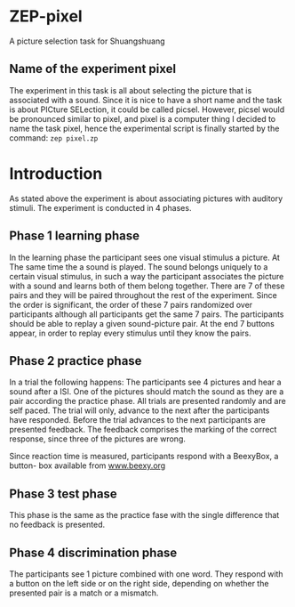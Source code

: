 # ZEP-pixel
A picture selection task for Shuangshuang
## Name of the experiment pixel
The experiment in this task is all about selecting the picture that is
associated with a sound. Since it is nice to have a short name and the task
is about PICture SELection, it could be called picsel. However, picsel would
be pronounced similar to pixel, and pixel is a computer thing I decided to name
the task pixel, hence the experimental script is finally started by the
command: `zep pixel.zp`
# Introduction
As stated above the experiment is about associating pictures with auditory
stimuli. The experiment is conducted in 4 phases.
## Phase 1 learning phase
In the learning phase the participant sees one visual stimulus a picture. At The
same time the a sound is played. The sound belongs uniquely to a certain visual
stimulus, in such a way the participant associates the picture with a sound and
learns both of them belong together. There are 7 of these pairs and they
will be paired throughout the rest of the experiment. Since the order is
significant, the order of these 7 pairs randomized over participants although
all participants get the same 7 pairs. The participants should be able to replay
a given sound-picture pair. At the end 7 buttons appear, in order to replay
every stimulus until they know the pairs.
## Phase 2 practice phase
In a trial the following happens:
The participants see 4 pictures and
hear a sound after a ISI. One of the pictures should match the sound as they
are a pair according the practice phase.
All trials are presented randomly and are self paced. The trial will only,
advance to the next after the participants have responded. Before the trial
advances to the next participants are presented feedback. The feedback
comprises the marking of the correct response, since three of the pictures are
wrong.

Since reaction time is measured, participants respond with a BeexyBox, a button-
box available from www.beexy.org
## Phase 3 test phase
This phase is the same as the practice fase with the single difference that
no feedback is presented.
## Phase 4 discrimination phase
The participants see 1 picture combined with one word. They respond with a
button on the left side or on the right side, depending on whether the presented
pair is a match or a mismatch.
